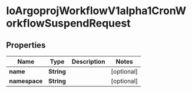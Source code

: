 
# IoArgoprojWorkflowV1alpha1CronWorkflowSuspendRequest

## Properties
Name | Type | Description | Notes
------------ | ------------- | ------------- | -------------
**name** | **String** |  |  [optional]
**namespace** | **String** |  |  [optional]



